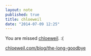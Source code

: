 ```yaml
---
layout: note
published: true
title: chloeweil
date: "2014-07-09 12:25"
---
```


You are missed [chloeweil](http://chloeweil.com/). :(

[chloeweil.com/blog/the-long-goodbye](http://chloeweil.com/blog/the-long-goodbye)